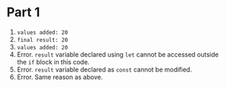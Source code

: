 # Part 1
1. `values added: 20`  
2. `final result: 20`
3. `values added: 20`  
4. Error. `result` variable declared using `let` cannot be accessed outside the `if` block in this code.
5. Error. `result` variable declared as `const` cannot be modified. 
6. Error. Same reason as above.
